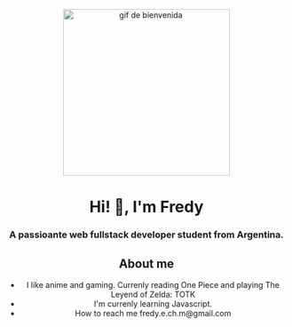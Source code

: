 
<div id="header" align="center">
    <img src="https://media.giphy.com/media/v1.Y2lkPTc5MGI3NjExNjE3YmZhNTdjYjI1YWMxOWRkZmJmNTVlNDg2MWRhODIxOGUxNzIxNyZlcD12MV9pbnRlcm5hbF9naWZzX2dpZklkJmN0PWc/Dh5q0sShxgp13DwrvG/giphy.gif" alt="gif de bienvenida" width="300">
    <h1  align="center">Hi! 👋, I'm Fredy</h1>
    <h3 align="center">A passioante web fullstack developer student from Argentina.</h3>
</div>

<div align="center">
    <h2>About me</h2>
    <ul>
            <li>I like anime and gaming. Currenly reading One Piece and playing The Leyend of Zelda: TOTK</li>
            <li>I'm currenly learning Javascript.</li>
            <li>How to reach me fredy.e.ch.m@gmail.com</li>
    </ul>
    
</div>
